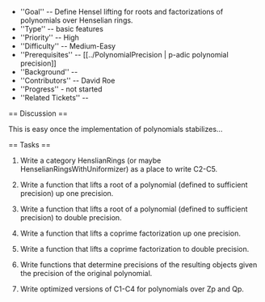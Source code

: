  * ''Goal'' -- Define Hensel lifting for roots and factorizations of polynomials over Henselian rings.
 * ''Type'' -- basic features
 * ''Priority'' -- High
 * ''Difficulty'' -- Medium-Easy
 * ''Prerequisites'' -- [[../PolynomialPrecision | p-adic polynomial precision]]
 * ''Background'' -- 
 * ''Contributors'' -- David Roe
 * ''Progress'' - not started
 * ''Related Tickets'' -- 

== Discussion ==

This is easy once the implementation of polynomials stabilizes...

== Tasks ==

 1. Write a category HenslianRings (or maybe HenselianRingsWithUniformizer) as a place to write C2-C5.

 1. Write a function that lifts a root of a polynomial (defined to sufficient precision) up one precision.

 1. Write a function that lifts a root of a polynomial (defined to sufficient precision) to double precision.

 1. Write a function that lifts a coprime factorization up one precision.

 1. Write a function that lifts a coprime factorization to double precision.

 1. Write functions that determine precisions of the resulting objects given the precision of the original polynomial.

 1. Write optimized versions of C1-C4 for polynomials over Zp and Qp.
